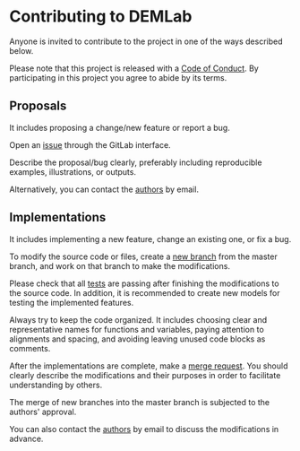 # Contributing to DEMLab

Anyone is invited to contribute to the project in one of the ways described below.

Please note that this project is released with a [Code of Conduct][code_conduct_link].
By participating in this project you agree to abide by its terms.

## Proposals

It includes proposing a change/new feature or report a bug.

Open an [issue][issue_link] through the GitLab interface.

Describe the proposal/bug clearly, preferably including reproducible examples, illustrations, or outputs.

Alternatively, you can contact the [authors][authors_link] by email.

## Implementations

It includes implementing a new feature, change an existing one, or fix a bug.

To modify the source code or files, create a [new branch][new_branch_link] from the master branch, and work on that branch to make the modifications.

Please check that all [tests][tests_link] are passing after finishing the modifications to the source code.
In addition, it is recommended to create new models for testing the implemented features.

Always try to keep the code organized.
It includes choosing clear and representative names for functions and variables,
paying attention to alignments and spacing,
and avoiding leaving unused code blocks as comments.

After the implementations are complete, make a [merge request][merge_request_link].
You should clearly describe the modifications and their purposes in order to facilitate understanding by others.

The merge of new branches into the master branch is subjected to the authors' approval.

You can also contact the [authors][authors_link] by email to discuss the modifications in advance.

[code_conduct_link]:  https://gitlab.com/rafaelrangel/demlab/-/blob/master/CODE_OF_CONDUCT.md
[issue_link]:         https://gitlab.com/rafaelrangel/demlab/-/issues/new
[authors_link]:       https://gitlab.com/rafaelrangel/demlab#authorship
[new_branch_link]:    https://gitlab.com/rafaelrangel/demlab/-/branches/new
[tests_link]:         https://gitlab.com/rafaelrangel/demlab#testing
[merge_request_link]: https://gitlab.com/rafaelrangel/demlab/-/merge_requests/new
